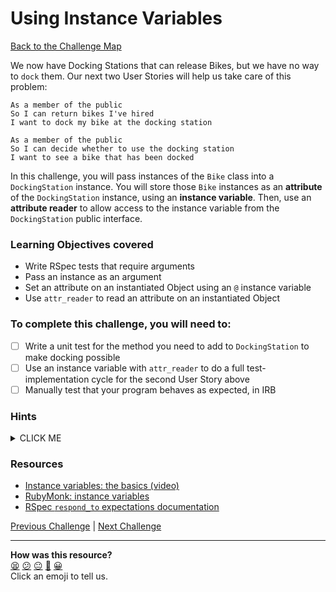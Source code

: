 # Using Instance Variables

[Back to the Challenge Map](0_challenge_map.md)

We now have Docking Stations that can release Bikes, but we have no way to `dock` them. Our next two User Stories will help us take care of this problem:

```
As a member of the public
So I can return bikes I've hired
I want to dock my bike at the docking station
```

```
As a member of the public
So I can decide whether to use the docking station
I want to see a bike that has been docked
```

In this challenge, you will pass instances of the `Bike` class into a `DockingStation` instance. You will store those `Bike` instances as an **attribute** of the `DockingStation` instance, using an **instance variable**. Then, use an **attribute reader** to allow access to the instance variable from the `DockingStation` public interface.

### Learning Objectives covered
- Write RSpec tests that require arguments
- Pass an instance as an argument
- Set an attribute on an instantiated Object using an `@` instance variable
- Use `attr_reader` to read an attribute on an instantiated Object

### To complete this challenge, you will need to:

- [ ] Write a unit test for the method you need to add to `DockingStation` to make docking possible
- [ ] Use an instance variable with `attr_reader` to do a full test-implementation cycle for the second User Story above
- [ ] Manually test that your program behaves as expected, in IRB

### Hints

<details><summary>CLICK ME</summary>
  <li>We now have a method for docking bikes, but it doesn't do anything.  In order to implement the desired behaviour, a DockingStation object needs to have somewhere to store the Bike objects which get docked. Ruby provides us with something called instance variables which are perfectly suited for this job. Take a look at the materials linked below for more information.</li>
  <li>Once you start to understand how instance variable operate, you can write your test.  You want to be able to pass a bike as an argument to your dock method, and for that same bike to then be stored in your instance variable.  Implement this behaviour and you're done!</li>
</details>

### Resources

- [Instance variables: the basics (video)](https://www.youtube.com/watch?v=MfNpf-Bcnm8)
- [RubyMonk: instance variables](https://rubymonk.com/learning/books/4-ruby-primer-ascent/chapters/45-more-classes/lessons/110-instance-variables)
- [RSpec `respond_to` expectations documentation](http://www.relishapp.com/rspec/rspec-expectations/v/3-3/docs/built-in-matchers/respond-to-matcher)

[Previous Challenge](7_making_stations_release_bikes.md) | [Next Challenge](9_raising_exceptions.md)

<!-- BEGIN GENERATED SECTION DO NOT EDIT -->

---

**How was this resource?**  
[😫](https://airtable.com/shrUJ3t7KLMqVRFKR?prefill_Repository=course&prefill_File=boris_bikes/11_using_instance_variables.md&prefill_Sentiment=😫) [😕](https://airtable.com/shrUJ3t7KLMqVRFKR?prefill_Repository=course&prefill_File=boris_bikes/11_using_instance_variables.md&prefill_Sentiment=😕) [😐](https://airtable.com/shrUJ3t7KLMqVRFKR?prefill_Repository=course&prefill_File=boris_bikes/11_using_instance_variables.md&prefill_Sentiment=😐) [🙂](https://airtable.com/shrUJ3t7KLMqVRFKR?prefill_Repository=course&prefill_File=boris_bikes/11_using_instance_variables.md&prefill_Sentiment=🙂) [😀](https://airtable.com/shrUJ3t7KLMqVRFKR?prefill_Repository=course&prefill_File=boris_bikes/11_using_instance_variables.md&prefill_Sentiment=😀)  
Click an emoji to tell us.

<!-- END GENERATED SECTION DO NOT EDIT -->
